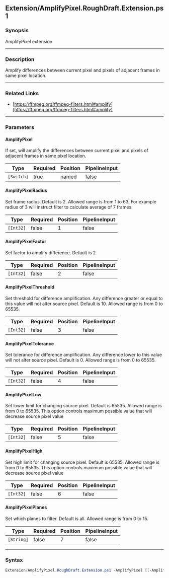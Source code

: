 Extension/AmplifyPixel.RoughDraft.Extension.ps1
-----------------------------------------------




### Synopsis
AmplifyPixel extension



---


### Description

Amplify differences between current pixel and pixels of adjacent frames in same pixel location.



---


### Related Links
* [https://ffmpeg.org/ffmpeg-filters.html#amplify](https://ffmpeg.org/ffmpeg-filters.html#amplify)





---


### Parameters
#### **AmplifyPixel**

If set, will amplify the differences between current pixel and pixels of adjacent frames in same pixel location.






|Type      |Required|Position|PipelineInput|
|----------|--------|--------|-------------|
|`[Switch]`|true    |named   |false        |



#### **AmplifyPixelRadius**

Set frame radius. Default is 2. Allowed range is from 1 to 63. For example radius of 3 will instruct filter to calculate average of 7 frames.






|Type     |Required|Position|PipelineInput|
|---------|--------|--------|-------------|
|`[Int32]`|false   |1       |false        |



#### **AmplifyPixelFactor**

Set factor to amplify difference. Default is 2






|Type     |Required|Position|PipelineInput|
|---------|--------|--------|-------------|
|`[Int32]`|false   |2       |false        |



#### **AmplifyPixelThreshold**

Set threshold for difference amplification.
Any difference greater or equal to this value will not alter source pixel.
Default is 10.
Allowed range is from 0 to 65535.






|Type     |Required|Position|PipelineInput|
|---------|--------|--------|-------------|
|`[Int32]`|false   |3       |false        |



#### **AmplifyPixelTolerance**

Set tolerance for difference amplification.
Any difference lower to this value will not alter source pixel.
Default is 0. Allowed range is from 0 to 65535.






|Type     |Required|Position|PipelineInput|
|---------|--------|--------|-------------|
|`[Int32]`|false   |4       |false        |



#### **AmplifyPixelLow**

Set lower limit for changing source pixel.
Default is 65535.
Allowed range is from 0 to 65535.
This option controls maximum possible value that will decrease source pixel value






|Type     |Required|Position|PipelineInput|
|---------|--------|--------|-------------|
|`[Int32]`|false   |5       |false        |



#### **AmplifyPixelHigh**

Set high limit for changing source pixel.
Default is 65535.
Allowed range is from 0 to 65535.
This option controls maximum possible value that will decrease source pixel value






|Type     |Required|Position|PipelineInput|
|---------|--------|--------|-------------|
|`[Int32]`|false   |6       |false        |



#### **AmplifyPixelPlanes**

Set which planes to filter. Default is all. Allowed range is from 0 to 15.






|Type      |Required|Position|PipelineInput|
|----------|--------|--------|-------------|
|`[String]`|false   |7       |false        |





---


### Syntax
```PowerShell
Extension/AmplifyPixel.RoughDraft.Extension.ps1 -AmplifyPixel [[-AmplifyPixelRadius] <Int32>] [[-AmplifyPixelFactor] <Int32>] [[-AmplifyPixelThreshold] <Int32>] [[-AmplifyPixelTolerance] <Int32>] [[-AmplifyPixelLow] <Int32>] [[-AmplifyPixelHigh] <Int32>] [[-AmplifyPixelPlanes] <String>] [<CommonParameters>]
```
